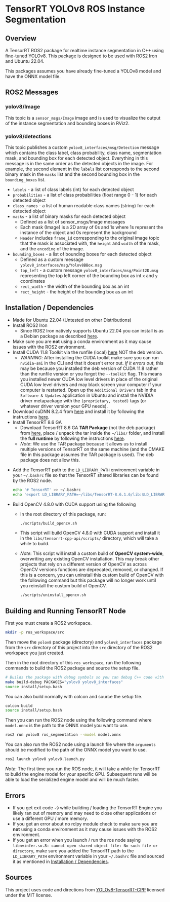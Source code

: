 # TensorRT YOLOv8 ROS Instance Segmentation

## Overview

A TensorRT ROS2 package for realtime instance segmentation in C++ using fine-tuned YOLOv8. This package is designed to be used with ROS2 Iron and Ubuntu 22.04.

This packages assumes you have already fine-tuned a YOLOv8 model and have the ONNX model file.

## ROS2 Messages

### yolov8/Image

This topic is a `sensor_msgs/Image` image and is used to visualize the output of the instance segmentation and bounding boxes in RViz2.

### yolov8/detections

This topic publishes a custom `yolov8_interfaces/msg/Detection` message which contains the class label, class probability, class name, segmentation mask, and bounding box for each detected object. Everything in this message is in the same order as the detected objects in the image. For example, the second element in the `labels` list corresponds to the second binary mask in the `masks` list and the second bounding box in the `bounding_boxes` list.

- `labels` - a list of class labels (int) for each detected object
- `probabilities` - a list of class probabilities (float range 0 - 1) for each detected object
- `class_names` - a list of human readable class names (string) for each detected object
- `masks` - a list of binary masks for each detected object
  - Defined as a list of sensor_msgs/Image messages
  - Each mask (Image) is a 2D array of 0s and 1s where 1s represent the instance of the object and 0s represent the background
  - `Header` includes `frame_id` corresponding to the original image topic that the mask is associated with, the `height` and `width` of the mask, and the `encoding` of the image.
- `bounding_boxes` - a list of bounding boxes for each detected object
  - Defined as a custom message `yolov8_interfaces/msg/Yolov8BBox.msg`
  - `top_left` - a custom message `yolov8_interfaces/msg/Point2D.msg` representing the top left corner of the bounding box as int `x` and `y` coordinates
  - `rect_width` - the width of the bounding box as an int
  - `rect_height` - the height of the bounding box as an int

## Installation / Dependencies

- Made for Ubuntu 22.04 (Untested on other Distributions)
- Install ROS2 Iron
  - Since ROS2 Iron natively supports Ubuntu 22.04 you can install is as a Debian package as described [here](https://docs.ros.org/en/iron/Installation/Ubuntu-Install-Debians.html).
- Make sure you are **not** using a conda environment as it may cause issues with the ROS2 environment.
- Install CUDA 11.8 Toolkit via the runfile (local) [here](https://developer.nvidia.com/cuda-11-8-0-download-archive?target_os=Linux&target_arch=x86_64&Distribution=Ubuntu&target_version=22.04&target_type=runfile_local) NOT the deb version.
  - _WARNING_: After installing the CUDA toolkit make sure you can run `nvidia-smi` in the CLI and that it doesn't error out. _If it errors out_, this may be because you installed the deb version of CUDA 11.8 rather than the runfile version or you forgot the `--toolkit` flag. This means you installed newer CUDA low level drivers in place of the original CUDA low level drivers and may black screen your computer if your computer is restarted. Open up the `Additional Drivers` tab in the `Software & Updates` application in Ubuntu and install the NVIDIA driver metapackage with the `(proprietary, tested)` tags (or whatever driver version your GPU needs).
- Download cuDNN 8.2.4 from [here](https://developer.nvidia.com/cudnn) and install it by following the instructions [here](https://docs.nvidia.com/deeplearning/cudnn/install-guide/index.html).
- Install TensorRT 8.6 GA
  - Download TensorRT 8.6 GA **TAR Package** (not the deb package) from [here](https://developer.nvidia.com/nvidia-tensorrt-8x-download), place / unpack the tar inside the `~/libs/` folder, and install the **full runtime** by following the instructions [here](https://docs.nvidia.com/deeplearning/tensorrt/install-guide/index.html#installing-tar).
  - _Note_: We use the TAR package because it allows us to install multiple versions of TensorRT on the same machine (and the CMAKE file in this package assumes the TAR package is used). The deb package does not allow this.
<!-- - Add the CUDA and TensorRT paths to the end of your `~/.bashrc` file by running the following commands:
    ```Bash
    echo '# CUDA TOOLKIT' >> ~/.bashrc
    echo 'export PATH=/usr/local/cuda-11.8/bin:$PATH' >> ~/.bashrc
    echo 'export LD_LIBRARY_PATH=/usr/local/cuda-11.8/lib64:$LD_LIBRARY_PATH' >> ~/.bashrc
    echo 'export CUDA_TOOLKIT_ROOT_DIR=/usr/local/cuda-11.8' >> ~/.bashrc
    echo '' >> ~/.bashrc
    echo '# TensorRT' >> ~/.bashrc
    echo 'export LD_LIBRARY_PATH=~/libs/TensorRT-8.6.1.6/lib:$LD_LIBRARY_PATH' >> ~/.bashrc
    echo '' >> ~/.bashrc
    source ~/.bashrc
    ``` -->
- Add the TensorRT path to the `LD_LIBRARY_PATH` environment variable in your `~/.bashrc` file so that the TensorRT shared libraries can be found by the ROS2 node.

    ```Bash
    echo '# TensorRT' >> ~/.bashrc
    echo 'export LD_LIBRARY_PATH=~/libs/TensorRT-8.6.1.6/lib:$LD_LIBRARY_PATH' >> ~/.bashrc
    ```

- Build OpenCV 4.8.0 with CUDA support using the following
  - In the root directory of this package, run:

    ```Bash
    ./scripts/build_opencv.sh
    ```

  - This script will build OpenCV 4.8.0 with CUDA support and install it in the `libs/tensorrt-cpp-api/scripts/` directory, which will take a while to build.
  - _Note_: This script will install a custom build of **OpenCV system-wide**, overwriting any existing OpenCV installation. This may break other projects that rely on a different version of OpenCV as across OpenCV versions functions are deprecated, removed, or changed. If this is a concern, you can uninstall this custom build of OpenCV with the following command but this package will no longer work until you reinstall the custom build of OpenCV.

    ```Bash
    ./scripts/uninstall_opencv.sh
    ```

## Building and Running TensorRT Node

First you must create a ROS2 workspace.

```Bash
mkdir -p ros_workspace/src
```

Then move the `yolov8` package (directory) and `yolov8_interfaces` package from the `src` directory of this project into the `src` directory of the ROS2 workspace you just created.

Then in the root directory of this `ros_workspace`, run the following commands to build the ROS2 package and source the setup file.

```Bash
# Builds the package with debug symbols so you can debug C++ code with GDB
make build-debug PACKAGES="yolov8 yolov8_interfaces" 
source install/setup.bash
```

You can also build normally with colcon and source the setup file.

```Bash
colcon build
source install/setup.bash
```

Then you can run the ROS2 node using the following command where `model.onnx` is the path to the ONNX model you want to use.

```Bash
ros2 run yolov8 ros_segmentation --model model.onnx
```

You can also run the ROS2 node using a launch file where the `arguments` should be modified to the path of the ONNX model you want to use.

```Bash
ros2 launch yolov8 yolov8.launch.py
```

_Note_: The first time you run the ROS node, it will take a while for TensorRT to build the engine model for your specific GPU. Subsequent runs will be able to load the serialized engine model and will be much faster.

## Errors

- If you get exit code `-9` while building / loading the TensorRT Engine you likely ran out of memory and may need to close other applications or use a different GPU / more memory.
- If you get an error about no rclpy module check to make sure you are **not** using a conda environment as it may cause issues with the ROS2 environment.
- If you get an error when you launch / run the ros node saying `libnvinfer.so.8: cannot open shared object file: No such file or directory`, make sure you added the TensorRT path to the `LD_LIBRARY_PATH` environment variable in your `~/.bashrc` file and sourced it as mentioned in [Installation / Dependencies](#installation--dependencies).

## Sources

This project uses code and directions from [YOLOv8-TensorRT-CPP](https://github.com/cyrusbehr/YOLOv8-TensorRT-CPP) licensed under the MIT license.
